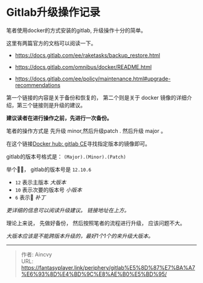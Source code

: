 # Gitlab升级操作记录


笔者使用docker的方式安装的gitlab, 升级操作十分的简单。



这里有两篇官方的文档可以阅读一下。 

- https://docs.gitlab.com/ee/raketasks/backup_restore.html

- https://docs.gitlab.com/omnibus/docker/README.html
- https://docs.gitlab.com/ee/policy/maintenance.html#upgrade-recommendations

第一个链接的内容是关于备份和恢复的， 第二个则是关于 docker 镜像的详细介绍，第三个链接则是升级的建议。



**建议读者在进行操作之前，先进行一次备份。**



笔者的操作方式是 先升级 minor,然后升级patch . 然后升级 major 。

在这个链接[Docker hub: gitlab CE](https://hub.docker.com/r/gitlab/gitlab-ce/tags/?page=1&ordering=last_updated)寻找指定版本的镜像即可。 

gitlab的版本号格式是： `(Major).(Minor).(Patch)`

举个🌰🌰， gitlab的版本号是 `12.10.6`

- `12` 表示主版本 *大版本*
- `10` 表示次要的版本号 *小版本*
- `6` 表示🍮      *补丁*

*更详细的信息可以阅读升级建议。 链接地址在上方。*



理论上来说， 先做好备份， 然后按照笔者的流程进行升级， 应该问题不大。

*大版本应该是不能跨版本升级的，最好1个1个的来升级大版本。*



---

> 作者: Aincvy  
> URL: https://fantasyplayer.link/periphery/gitlab%E5%8D%87%E7%BA%A7%E6%93%8D%E4%BD%9C%E8%AE%B0%E5%BD%95/  

